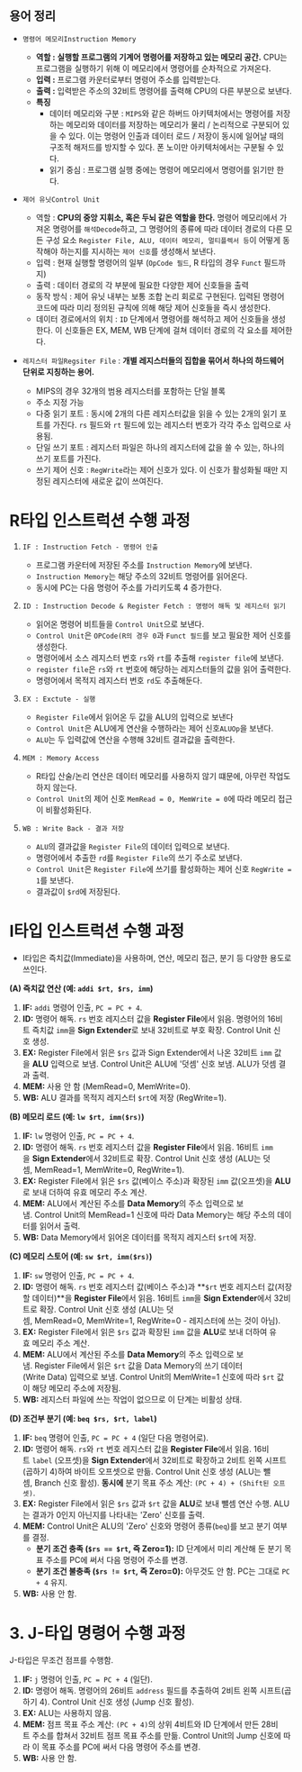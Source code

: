 ## 용어 정리

- `명령어 메모리Instruction Memory`
	- **역할 :** **실행할 프로그램의 기계어 명령어를 저장하고 있는 메모리 공간.** CPU는 프로그램을 실행하기 위해 이 메모리에서 명령어를 순차적으로 가져온다.
	- **입력 :** 프로그램 카운터로부터 명령어 주소를 입력받는다.
	- **출력 :** 입력받은 주소의 32비트 명령어를 출력해 CPU의 다른 부분으로 보낸다.
	- **특징**
		- 데이터 메모리와 구분 : `MIPS`와 같은 하버드 아키텍처에서는 명령어를 저장하는 메모리와 데이터를 저장하는 메모리가 물리 / 논리적으로 구분되어 있을 수 있다. 이는 명령어 인출과 데이터 로드 / 저장이 동시에 일어날 때의 구조적 해저드를 방지할 수 있다. 폰 노이만 아키텍처에서는 구분될 수 있다.
		- 읽기 중심 : 프로그램 실행 중에는 명령어 메모리에서 명령어를 읽기만 한다. 

- `제어 유닛Control Unit`
	- 역할 : **CPU의 중앙 지휘소, 혹은 두뇌 같은 역할을 한다.** 명령어 메모리에서 가져온 명령어를 `해석Decode`하고, 그 명령어의 종류에 따라 데이터 경로의 다른 모든 구성 요소 `Register File, ALU, 데이터 메모리, 멀티플렉서 등`이 어떻게 동작해야 하는지를 지시하는 `제어 신호`를 생성해서 보낸다.
	- 입력 : 현재 실행할 명령어의 일부 (`OpCode 필드`, R 타입의 경우 `Funct` 필드까지)
	- 출력 : 데이터 경로의 각 부분에 필요한 다양한 제어 신호들을 출력
	- 동작 방식 : 제어 유닛 내부는 보통 조합 논리 회로로 구현된다. 입력된 명령어 코드에 따라 미리 정의된 규칙에 의해 해당 제어 신호들을 즉시 생성한다. 
	- 데이터 경로에서의 위치 : `ID` 단계에서 명령어를 해석하고 제어 신호들을 생성한다. 이 신호들은 EX, MEM, WB 단계에 걸쳐 데이터 경로의 각 요소를 제어한다.

- `레지스터 파일Regsiter File` : **개별 레지스터들의 집합을 묶어서 하나의 하드웨어 단위로 지칭하는 용어.**
	- MIPS의 경우 32개의 범용 레지스터를 포함하는 단일 블록
	- 주소 지정 가능
	- 다중 읽기 포트 : 동시에 2개의 다른 레지스터값을 읽을 수 있는 2개의 읽기 포트를 가진다. `rs` 필드와 `rt` 필드에 있는 레지스터 번호가 각각 주소 입력으로 사용됨.
	- 단일 쓰기 포트 : 레지스터 파일은 하나의 레지스터에 값을 쓸 수 있는, 하나의 쓰기 포트를 가진다.
	- 쓰기 제어 신호 : `RegWrite`라는 제어 신호가 있다. 이 신호가 활성화될 때만 지정된 레지스터에 새로운 값이 쓰여진다. 
# R타입 인스트럭션 수행 과정

1. `IF : Instruction Fetch - 명령어 인출`
	- 프로그램 카운터에 저장된 주소를 `Instruction Memory`에 보낸다.
	- `Instruction Memory`는 해당 주소의 32비트 명령어를 읽어온다.
	- 동시에 PC는 다음 명령어 주소를 가리키도록 4 증가한다. 

2. `ID : Instruction Decode & Register Fetch : 명령어 해독 및 레지스터 읽기`
	- 읽어온 명령어 비트들을 `Control Unit`으로 보낸다.
	- `Control Unit`은 `OPCode(R의 경우 0`과 `Funct 필드`를 보고 필요한 제어 신호를 생성한다.
	- 명령어에서 소스 레지스터 번호 `rs`와 `rt`를 추출해 `register file`에 보낸다.
	- `register file`은 `rs`와 `rt` 번호에 해당하는 레지스터들의 값을 읽어 출력한다.
	- 명령어에서 목적지 레지스터 번호 `rd`도 추출해둔다.

3. `EX : Exctute - 실행`
	- `Register File`에서 읽어온 두 값을 ALU의 입력으로 보낸다
	- `Control Unit`은 ALU에게 연산을 수행하라는 제어 신호`ALUOp`을 보낸다.
	- `ALU`는 두 입력값에 연산을 수행해 32비트 결과값을 출력한다. 

4. `MEM : Memory Access`
	- R타입 산술/논리 연산은 데이터 메모리를 사용하지 않기 떄문에, 아무런 작업도 하지 않는다.
	- `Control Unit`의 제어 신호 `MemRead = 0, MemWrite = 0`에 따라 메모리 접근이 비활성화된다.

5. `WB : Write Back - 결과 저장`
	- `ALU`의 결과값을 `Register File`의 데이터 입력으로 보낸다.
	- 명령어에서 추출한 `rd`를 `Register File`의 쓰기 주소로 보낸다.
	- `Control Unit`은 `Register File`에 쓰기를 활성화하는 제어 신호 `RegWrite = 1`를 보낸다.
	- 결과값이 `$rd`에 저장된다.

# I타입 인스트럭션 수행 과정
- I타입은 즉치값(Immediate)을 사용하며, 연산, 메모리 접근, 분기 등 다양한 용도로 쓰인다.

**(A) 즉치값 연산 (예: `addi $rt, $rs, imm`)**

1. **IF:** `addi` 명령어 인출, `PC = PC + 4`.
2. **ID:** 명령어 해독. `rs` 번호 레지스터 값을 **Register File**에서 읽음. 명령어의 16비트 즉치값 `imm`을 **Sign Extender**로 보내 32비트로 부호 확장. Control Unit 신호 생성.
3. **EX:** Register File에서 읽은 `$rs` 값과 Sign Extender에서 나온 32비트 `imm` 값을 **ALU** 입력으로 보냄. Control Unit은 ALU에 '덧셈' 신호 보냄. ALU가 덧셈 결과 출력.
4. **MEM:** 사용 안 함 (MemRead=0, MemWrite=0).
5. **WB:** ALU 결과를 목적지 레지스터 `$rt`에 저장 (RegWrite=1).

**(B) 메모리 로드 (예: `lw $rt, imm($rs)`)**

1. **IF:** `lw` 명령어 인출, `PC = PC + 4`.
2. **ID:** 명령어 해독. `rs` 번호 레지스터 값을 **Register File**에서 읽음. 16비트 `imm`을 **Sign Extender**에서 32비트로 확장. Control Unit 신호 생성 (ALU는 덧셈, MemRead=1, MemWrite=0, RegWrite=1).
3. **EX:** Register File에서 읽은 `$rs` 값(베이스 주소)과 확장된 `imm` 값(오프셋)을 **ALU**로 보내 더하여 유효 메모리 주소 계산.
4. **MEM:** ALU에서 계산된 주소를 **Data Memory**의 주소 입력으로 보냄. Control Unit의 MemRead=1 신호에 따라 Data Memory는 해당 주소의 데이터를 읽어서 출력.
5. **WB:** Data Memory에서 읽어온 데이터를 목적지 레지스터 `$rt`에 저장.

**(C) 메모리 스토어 (예: `sw $rt, imm($rs)`)**

1. **IF:** `sw` 명령어 인출, `PC = PC + 4`.
2. **ID:** 명령어 해독. `rs` 번호 레지스터 값(베이스 주소)과 **`$rt` 번호 레지스터 값(저장할 데이터)**을 **Register File**에서 읽음. 16비트 `imm`을 **Sign Extender**에서 32비트로 확장. Control Unit 신호 생성 (ALU는 덧셈, MemRead=0, MemWrite=1, RegWrite=0 - 레지스터에 쓰는 것이 아님).
3. **EX:** Register File에서 읽은 `$rs` 값과 확장된 `imm` 값을 **ALU**로 보내 더하여 유효 메모리 주소 계산.
4. **MEM:** ALU에서 계산된 주소를 **Data Memory**의 주소 입력으로 보냄. Register File에서 읽은 `$rt` 값을 Data Memory의 쓰기 데이터(Write Data) 입력으로 보냄. Control Unit의 MemWrite=1 신호에 따라 `$rt` 값이 해당 메모리 주소에 저장됨.
5. **WB:** 레지스터 파일에 쓰는 작업이 없으므로 이 단계는 비활성 상태.

**(D) 조건부 분기 (예: `beq $rs, $rt, label`)**

1. **IF:** `beq` 명령어 인출, `PC = PC + 4` (일단 다음 명령어로).
2. **ID:** 명령어 해독. `rs`와 `rt` 번호 레지스터 값을 **Register File**에서 읽음. 16비트 `label` (오프셋)을 **Sign Extender**에서 32비트로 확장하고 2비트 왼쪽 시프트(곱하기 4)하여 바이트 오프셋으로 만듦. Control Unit 신호 생성 (ALU는 뺄셈, Branch 신호 활성). **동시에** 분기 목표 주소 계산: `(PC + 4) + (Shift된 오프셋)`.
3. **EX:** Register File에서 읽은 `$rs` 값과 `$rt` 값을 **ALU**로 보내 뺄셈 연산 수행. ALU는 결과가 0인지 아닌지를 나타내는 'Zero' 신호를 출력.
4. **MEM:** Control Unit은 ALU의 'Zero' 신호와 명령어 종류(`beq`)를 보고 분기 여부를 결정.
    - **분기 조건 충족 (`$rs == $rt`, 즉 Zero=1):** ID 단계에서 미리 계산해 둔 분기 목표 주소를 PC에 써서 다음 명령어 주소를 변경.
    - **분기 조건 불충족 (`$rs != $rt`, 즉 Zero=0):** 아무것도 안 함. PC는 그대로 `PC + 4` 유지.
5. **WB:** 사용 안 함.
# 3. J-타입 명령어 수행 과정

J-타입은 무조건 점프를 수행함.

1. **IF:** `j` 명령어 인출, `PC = PC + 4` (일단).
2. **ID:** 명령어 해독. 명령어의 26비트 `address` 필드를 추출하여 2비트 왼쪽 시프트(곱하기 4). Control Unit 신호 생성 (Jump 신호 활성).
3. **EX:** ALU는 사용하지 않음.
4. **MEM:** 점프 목표 주소 계산: `(PC + 4)`의 상위 4비트와 ID 단계에서 만든 28비트 주소를 합쳐서 32비트 점프 목표 주소를 만듦. Control Unit의 Jump 신호에 따라 이 목표 주소를 PC에 써서 다음 명령어 주소를 변경.
5. **WB:** 사용 안 함.